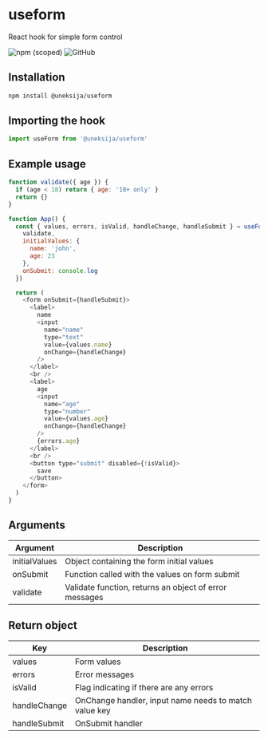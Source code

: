 # useform

React hook for simple form control

![npm (scoped)](https://img.shields.io/npm/v/@uneksija/useform.svg)
![GitHub](https://img.shields.io/github/license/uneksija/useform.svg)

## Installation

```sh
npm install @uneksija/useform
```

## Importing the hook

```js
import useForm from '@uneksija/useform'
```

## Example usage

```js
function validate({ age }) {
  if (age < 18) return { age: '18+ only' }
  return {}
}

function App() {
  const { values, errors, isValid, handleChange, handleSubmit } = useForm({
    validate,
    initialValues: {
      name: 'john',
      age: 23
    },
    onSubmit: console.log
  })

  return (
    <form onSubmit={handleSubmit}>
      <label>
        name
        <input
          name="name"
          type="text"
          value={values.name}
          onChange={handleChange}
        />
      </label>
      <br />
      <label>
        age
        <input
          name="age"
          type="number"
          value={values.age}
          onChange={handleChange}
        />
        {errors.age}
      </label>
      <br />
      <button type="submit" disabled={!isValid}>
        save
      </button>
    </form>
  )
}
```

## Arguments

| Argument      | Description                                            |
| ------------- | ------------------------------------------------------ |
| initialValues | Object containing the form initial values              |
| onSubmit      | Function called with the values on form submit         |
| validate      | Validate function, returns an object of error messages |

## Return object

| Key          | Description                                           |
| ------------ | ----------------------------------------------------- |
| values       | Form values                                           |
| errors       | Error messages                                        |
| isValid      | Flag indicating if there are any errors               |
| handleChange | OnChange handler, input name needs to match value key |
| handleSubmit | OnSubmit handler                                      |
